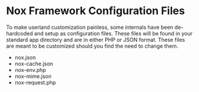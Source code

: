 # Nox Framework Configuration Files</h1>
To make userland customization painless, some internals have been de-hardcoded and setup as configuration files. These files will be found in your standard app directory and are in either PHP or JSON format. These files are meant to be customized should you find the need to change them.
* nox.json
* nox-cache.json
* nox-env.php
* nox-mime.json
* nox-request.php